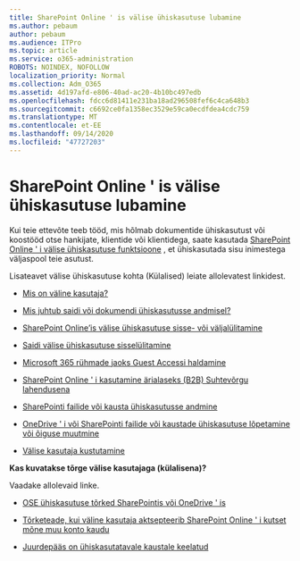 ```yaml
---
title: SharePoint Online ' is välise ühiskasutuse lubamine
ms.author: pebaum
author: pebaum
ms.audience: ITPro
ms.topic: article
ms.service: o365-administration
ROBOTS: NOINDEX, NOFOLLOW
localization_priority: Normal
ms.collection: Adm_O365
ms.assetid: 4d197afd-e806-40ad-ac20-4b10bc497edb
ms.openlocfilehash: fdcc6d81411e231ba18ad296508fef6c4ca648b3
ms.sourcegitcommit: c6692ce0fa1358ec3529e59ca0ecdfdea4cdc759
ms.translationtype: MT
ms.contentlocale: et-EE
ms.lasthandoff: 09/14/2020
ms.locfileid: "47727203"
---
```

# <a name="enable-external-sharing-in-sharepoint-online"></a>SharePoint Online ' is välise ühiskasutuse lubamine

Kui teie ettevõte teeb tööd, mis hõlmab dokumentide ühiskasutust või koostööd otse hankijate, klientide või klientidega, saate kasutada [SharePoint Online ' i välise ühiskasutuse funktsioone](https://docs.microsoft.com/sharepoint/external-sharing-overview) , et ühiskasutada sisu inimestega väljaspool teie asutust.

Lisateavet välise ühiskasutuse kohta (Külalised) leiate allolevatest linkidest.

- [Mis on väline kasutaja?](https://docs.microsoft.com/sharepoint/external-sharing-overview#what-is-an-external-user)

- [Mis juhtub saidi või dokumendi ühiskasutusse andmisel?](https://docs.microsoft.com/sharepoint/external-sharing-overview#what-happens-when-i-share-a-site-or-document)

- [SharePoint Online’is välise ühiskasutuse sisse- või väljalülitamine](https://docs.microsoft.com/sharepoint/turn-external-sharing-on-or-off)

- [Saidi välise ühiskasutuse sisselülitamine](https://docs.microsoft.com/sharepoint/change-external-sharing-site)

- [Microsoft 365 rühmade jaoks Guest Accessi haldamine](https://docs.microsoft.com/microsoft-365/admin/create-groups/manage-guest-access-in-groups)

- [SharePoint Online ' i kasutamine ärialaseks (B2B) Suhtevõrgu lahendusena](https://docs.microsoft.com/sharepoint/create-b2b-extranet)

- [SharePointi failide või kausta ühiskasutusse andmine](https://support.office.com/article/share-sharepoint-files-or-folders-1fe37332-0f9a-4719-970e-d2578da4941c)

- [OneDrive ' i või SharePointi failide või kaustade ühiskasutuse lõpetamine või õiguse muutmine](https://support.office.com/article/stop-sharing-onedrive-or-sharepoint-files-or-folders-or-change-permissions-0a36470f-d7fe-40a0-bd74-0ac6c1e13323)

- [Välise kasutaja kustutamine](https://docs.microsoft.com/sharepoint/remove-users#delete-a-guest-from-the-microsoft-365-admin-center)

**Kas kuvatakse tõrge välise kasutajaga (külalisena)?**

Vaadake allolevaid linke. 

- [OSE ühiskasutuse tõrked SharePointis või OneDrive ' is](https://docs.microsoft.com/sharepoint/sharepoint-onedrive-error-message)

- [Tõrketeade, kui väline kasutaja aktsepteerib SharePoint Online ' i kutset mõne muu konto kaudu](https://docs.microsoft.com/sharepoint/support/sharing-and-permissions/error-when-external-user-accepts-an-invitation-by-using-another-account)

- [Juurdepääs on ühiskasutatavale kaustale keelatud](https://docs.microsoft.com/sharepoint/support/sharing-and-permissions/cannot-access-shared-folder)
